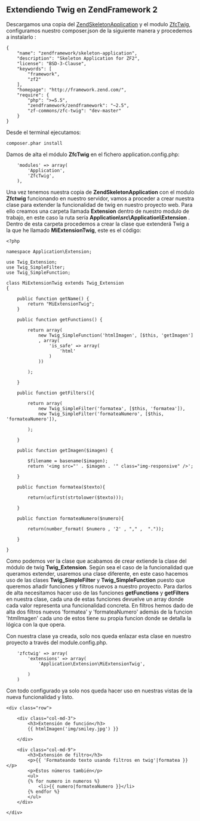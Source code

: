 ## Extendiendo Twig en ZendFramework 2

Descargamos una copia del [ZendSkeletonApplication](https://github.com/zendframework/ZendSkeletonApplication) y el modulo [ZfcTwig](https://github.com/ZF-Commons/ZfcTwig), configuramos nuestro composer.json de la siguiente manera y procedemos a instalarlo :
```
{
    "name": "zendframework/skeleton-application",
    "description": "Skeleton Application for ZF2",
    "license": "BSD-3-Clause",
    "keywords": [
        "framework",
        "zf2"
    ],
    "homepage": "http://framework.zend.com/",
    "require": {
        "php": ">=5.5",
        "zendframework/zendframework": "~2.5",
        "zf-commons/zfc-twig": "dev-master"        
    }
}
```

Desde el terminal ejecutamos:
```
composer.phar install
```

Damos de alta el módulo **ZfcTwig** en el fichero application.config.php:

```
    'modules' => array(
        'Application',
        'ZfcTwig',        
    ),

```
Una vez tenemos nuestra copia de **ZendSkeletonApplication** con el modulo **Zfctwig** funcionando en nuestro servidor, vamos a proceder a crear nuestra clase para extender la funcionalidad de twig en nuestro proyecto web. Para ello creamos una carpeta llamada **Extension** dentro de nuestro modulo de trabajo, en este caso la ruta sería **Application\src\Application\Extension** . Dentro de esta carpeta procedemos a crear la clase que extenderá Twig a la que he llamado **MiExtensionTwig**, este es el código:

```
<?php

namespace Application\Extension;
 
use Twig_Extension;
use Twig_SimpleFilter;
use Twig_SimpleFunction;
 
class MiExtensionTwig extends Twig_Extension
{

    public function getName() {
        return "MiExtensionTwig";
    }

    public function getFunctions() {

        return array(
            new Twig_SimpleFunction('htmlImagen', [$this, 'getImagen']
            , array(
                'is_safe' => array(
                    'html'
                )
            ))

        );        

    }

    public function getFilters(){        

        return array(
            new Twig_SimpleFilter('formatea', [$this, 'formatea']),
            new Twig_SimpleFilter('formateaNumero', [$this, 'formateaNumero']),

        );

    }

    public function getImagen($imagen) {

        $filename = basename($imagen);
        return '<img src="' . $imagen . '" class="img-responsive" />';

    }

    public function formatea($texto){

        return(ucfirst(strtolower($texto)));

    }

    public function formateaNumero($numero){

        return(number_format( $numero , '2' , "," ,  "."));

    }

}
```
Como podemos ver la clase que acabamos de crear extiende la clase del módulo de twig **Twig_Extension**. Según sea el caso de la funcionalidad que queramos extender, usaremos una clase diferente, en este caso hacemos uso de las clases **Twig_SimpleFilter** y **Twig_SimpleFunction** puesto que queremos añadir funciones y filtros nuevos a nuestro proyecto. Para darlos de alta necesitamos hacer uso de las funciones **getFunctions** y **getFilters** en nuestra clase, cada una de estas funciones devuelve un array donde cada valor representa una funcionalidad concreta. En filtros hemos dado de alta dos filtros nuevos 'formatea' y 'formateaNumero' además de la funcion 'htmlImagen' cada uno de estos tiene su propia funcion donde se detalla la lógica con la que opera. 

Con nuestra clase ya creada, solo nos queda enlazar esta clase en nuestro proyecto a través del module.config.php.

```
    'zfctwig' => array(
        'extensions' => array(
            'Application\Extension\MiExtensionTwig',

        )
    )
```
Con todo configurado ya solo nos queda hacer uso en nuestras vistas de la nueva funcionalidad y listo.

```
<div class="row">

    <div class="col-md-3">
        <h3>Extensión de función</h3>
        {{ htmlImagen('img/smiley.jpg') }}
        
    </div>

    <div class="col-md-9">
        <h3>Extensión de filtro</h3>
        <p>{{ 'Formateando texto usando filtros en twig'|formatea }}</p>
        <p>Estos números también</p>
        <ul>
        {% for numero in numeros %}
            <li>{{ numero|formateaNumero }}</li>
        {% endfor %}
        </ul>
    </div>

</div>
```
